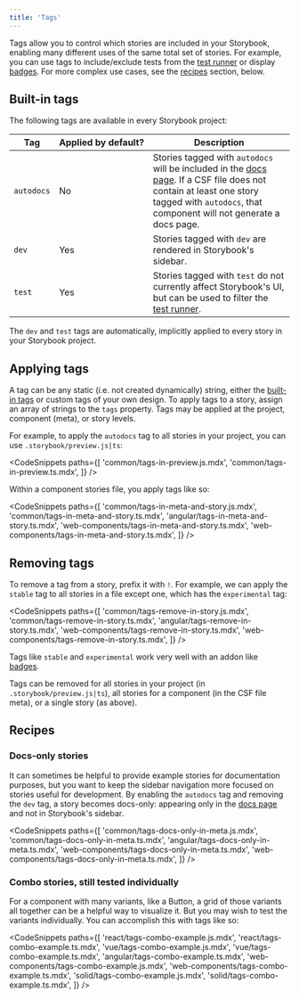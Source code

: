 ```yaml
---
title: 'Tags'
---
```


Tags allow you to control which stories are included in your Storybook, enabling many different uses of the same total set of stories. For example, you can use tags to include/exclude tests from the [test runner](../writing-tests/test-runner.md#run-tests-for-a-subset-of-stories) or display [badges](https://storybook.js.org/addons/@geometricpanda/storybook-addon-badges/). For more complex use cases, see the [recipes](#recipes) section, below.

## Built-in tags

The following tags are available in every Storybook project:

| Tag        | Applied&nbsp;by&nbsp;default? | Description                                                                                                                                                                                                              |
| ---------- | ----------------------------- | ------------------------------------------------------------------------------------------------------------------------------------------------------------------------------------------------------------------------ |
| `autodocs` | No                            | Stories tagged with `autodocs` will be included in the [docs page](../writing-docs/autodocs.md). If a CSF file does not contain at least one story tagged with `autodocs`, that component will not generate a docs page. |
| `dev`      | Yes                           | Stories tagged with `dev` are rendered in Storybook's sidebar.                                                                                                                                                           |
| `test`     | Yes                           | Stories tagged with `test` do not currently affect Storybook's UI, but can be used to filter the [test runner](../writing-tests/test-runner.md#run-tests-for-a-subset-of-stories).                                       |

The `dev` and `test` tags are automatically, implicitly applied to every story in your Storybook project.

## Applying tags

A tag can be any static (i.e. not created dynamically) string, either the [built-in tags](#built-in-tags) or custom tags of your own design. To apply tags to a story, assign an array of strings to the `tags` property. Tags may be applied at the project, component (meta), or story levels.

For example, to apply the `autodocs` tag to all stories in your project, you can use `.storybook/preview.js|ts`:

<!-- prettier-ignore-start -->

<CodeSnippets
  paths={[
    'common/tags-in-preview.js.mdx',
    'common/tags-in-preview.ts.mdx',
  ]}
/>

<!-- prettier-ignore-end -->

Within a component stories file, you apply tags like so:

<!-- prettier-ignore-start -->

<CodeSnippets
  paths={[
    'common/tags-in-meta-and-story.js.mdx',
    'common/tags-in-meta-and-story.ts.mdx',
    'angular/tags-in-meta-and-story.ts.mdx',
    'web-components/tags-in-meta-and-story.ts.mdx',
    'web-components/tags-in-meta-and-story.ts.mdx',
  ]}
/>

<!-- prettier-ignore-end -->

## Removing tags

To remove a tag from a story, prefix it with `!`. For example, we can apply the `stable` tag to all stories in a file except one, which has the `experimental` tag:

<!-- prettier-ignore-start -->

<CodeSnippets
  paths={[
    'common/tags-remove-in-story.js.mdx',
    'common/tags-remove-in-story.ts.mdx',
    'angular/tags-remove-in-story.ts.mdx',
    'web-components/tags-remove-in-story.ts.mdx',
    'web-components/tags-remove-in-story.ts.mdx',
  ]}
/>

<!-- prettier-ignore-end -->

<Callout variant="info">

Tags like `stable` and `experimental` work very well with an addon like [badges](https://storybook.js.org/addons/@geometricpanda/storybook-addon-badges/).

</Callout>

Tags can be removed for all stories in your project (in `.storybook/preview.js|ts`), all stories for a component (in the CSF file meta), or a single story (as above).

## Recipes

### Docs-only stories

It can sometimes be helpful to provide example stories for documentation purposes, but you want to keep the sidebar navigation more focused on stories useful for development. By enabling the `autodocs` tag and removing the `dev` tag, a story becomes docs-only: appearing only in the [docs page](../writing-docs/autodocs.md) and not in Storybook's sidebar.

<!-- prettier-ignore-start -->

<CodeSnippets
  paths={[
    'common/tags-docs-only-in-meta.js.mdx',
    'common/tags-docs-only-in-meta.ts.mdx',
    'angular/tags-docs-only-in-meta.ts.mdx',
    'web-components/tags-docs-only-in-meta.ts.mdx',
    'web-components/tags-docs-only-in-meta.ts.mdx',
  ]}
/>

<!-- prettier-ignore-end -->

### Combo stories, still tested individually

For a component with many variants, like a Button, a grid of those variants all together can be a helpful way to visualize it. But you may wish to test the variants individually. You can accomplish this with tags like so:

<!-- prettier-ignore-start -->

<CodeSnippets
  paths={[
    'react/tags-combo-example.js.mdx',
    'react/tags-combo-example.ts.mdx',
    'vue/tags-combo-example.js.mdx',
    'vue/tags-combo-example.ts.mdx',
    'angular/tags-combo-example.ts.mdx',
    'web-components/tags-combo-example.js.mdx',
    'web-components/tags-combo-example.ts.mdx',
    'solid/tags-combo-example.js.mdx',
    'solid/tags-combo-example.ts.mdx',
  ]}
/>

<!-- prettier-ignore-end -->
